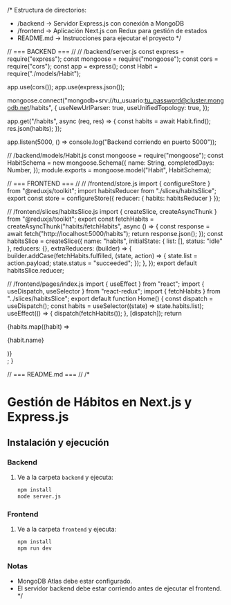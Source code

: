 /* Estructura de directorios:
- /backend -> Servidor Express.js con conexión a MongoDB
- /frontend -> Aplicación Next.js con Redux para gestión de estados
- README.md -> Instrucciones para ejecutar el proyecto
*/

// === BACKEND === //
// /backend/server.js
const express = require("express");
const mongoose = require("mongoose");
const cors = require("cors");
const app = express();
const Habit = require("./models/Habit");

app.use(cors());
app.use(express.json());

mongoose.connect("mongodb+srv://tu_usuario:tu_password@cluster.mongodb.net/habits", {
  useNewUrlParser: true,
  useUnifiedTopology: true,
});

app.get("/habits", async (req, res) => {
  const habits = await Habit.find();
  res.json(habits);
});

app.listen(5000, () => console.log("Backend corriendo en puerto 5000"));

// /backend/models/Habit.js
const mongoose = require("mongoose");
const HabitSchema = new mongoose.Schema({
  name: String,
  completedDays: Number,
});
module.exports = mongoose.model("Habit", HabitSchema);

// === FRONTEND === //
// /frontend/store.js
import { configureStore } from "@reduxjs/toolkit";
import habitsReducer from "./slices/habitsSlice";
export const store = configureStore({ reducer: { habits: habitsReducer } });

// /frontend/slices/habitsSlice.js
import { createSlice, createAsyncThunk } from "@reduxjs/toolkit";
export const fetchHabits = createAsyncThunk("habits/fetchHabits", async () => {
  const response = await fetch("http://localhost:5000/habits");
  return response.json();
});
const habitsSlice = createSlice({
  name: "habits",
  initialState: { list: [], status: "idle" },
  reducers: {},
  extraReducers: (builder) => {
    builder.addCase(fetchHabits.fulfilled, (state, action) => {
      state.list = action.payload;
      state.status = "succeeded";
    });
  },
});
export default habitsSlice.reducer;

// /frontend/pages/index.js
import { useEffect } from "react";
import { useDispatch, useSelector } from "react-redux";
import { fetchHabits } from "../slices/habitsSlice";
export default function Home() {
  const dispatch = useDispatch();
  const habits = useSelector((state) => state.habits.list);
  useEffect(() => { dispatch(fetchHabits()); }, [dispatch]);
  return <div>{habits.map((habit) => <p key={habit._id}>{habit.name}</p>)}</div>;
}

// === README.md === //
/*
# Gestión de Hábitos en Next.js y Express.js

## Instalación y ejecución

### Backend
1. Ve a la carpeta `backend` y ejecuta:
   ```bash
   npm install
   node server.js
   ```

### Frontend
1. Ve a la carpeta `frontend` y ejecuta:
   ```bash
   npm install
   npm run dev
   ```

### Notas
- MongoDB Atlas debe estar configurado.
- El servidor backend debe estar corriendo antes de ejecutar el frontend.
*/
